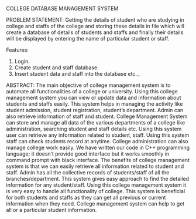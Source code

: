 COLLEGE DATABASE MANAGEMENT SYSTEM

PROBLEM STATEMENT:
   Getting the details of student who are studying in college and staffs of the college and
storing these details in file which will create a database of details of students and
staffs and finally their details will be displayed by entering the name of particular
student or staff.

Features:
1) Login.
2) Create student and staff database.
3) Insert student data and staff into the database etc..,


ABSTRACT:
  The main objective of college management system is to automate all functionalities of
a college or university. Using this college management system you can view or update
data and information about students and staffs easily. This system helps in managing
the activity like student admission, student registration, student’s department. Admin
can also retrieve information of staff and student. College Management System can
store and manage all data of the various departments of a college like administration,
searching student and staff details etc. Using this system user can retrieve any
information related to student, staff. Using this system staff can check students record
at anytime. College administration can also manage college work easily. We have
written our code in C++ programming language; it doesn’t provide good interface but
it works smoothly in command prompt with black interface. The benefits of college
management system is that we can easily retrieve all information related to student
and staff. Admin has all the collective records of students/staff of all the
branches/department. This system gives easy approach to find the detailed
information for any student/staff. Using this college management system it is very
easy to handle all functionality of college. This system is beneficial for both students
and staffs as they can get all previous or current information when they need. College
management system can help to get all or a particular student information.
